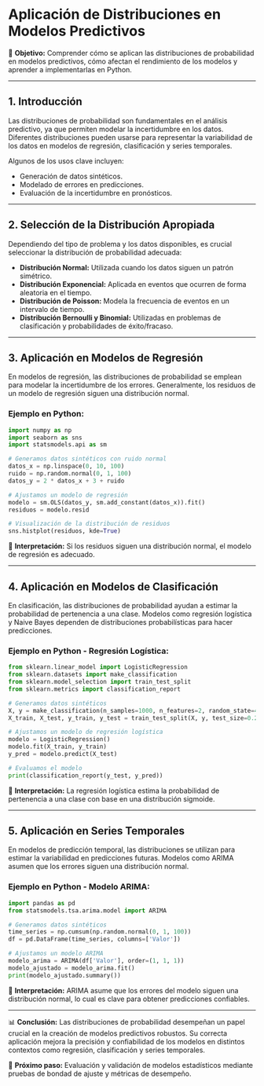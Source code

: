 # **Aplicación de Distribuciones en Modelos Predictivos**

📌 **Objetivo:** Comprender cómo se aplican las distribuciones de probabilidad en modelos predictivos, cómo afectan el rendimiento de los modelos y aprender a implementarlas en Python.

---

## **1. Introducción**
Las distribuciones de probabilidad son fundamentales en el análisis predictivo, ya que permiten modelar la incertidumbre en los datos. Diferentes distribuciones pueden usarse para representar la variabilidad de los datos en modelos de regresión, clasificación y series temporales.

Algunos de los usos clave incluyen:
- Generación de datos sintéticos.
- Modelado de errores en predicciones.
- Evaluación de la incertidumbre en pronósticos.

---

## **2. Selección de la Distribución Apropiada**
Dependiendo del tipo de problema y los datos disponibles, es crucial seleccionar la distribución de probabilidad adecuada:

- **Distribución Normal:** Utilizada cuando los datos siguen un patrón simétrico.
- **Distribución Exponencial:** Aplicada en eventos que ocurren de forma aleatoria en el tiempo.
- **Distribución de Poisson:** Modela la frecuencia de eventos en un intervalo de tiempo.
- **Distribución Bernoulli y Binomial:** Utilizadas en problemas de clasificación y probabilidades de éxito/fracaso.

---

## **3. Aplicación en Modelos de Regresión**
En modelos de regresión, las distribuciones de probabilidad se emplean para modelar la incertidumbre de los errores. Generalmente, los residuos de un modelo de regresión siguen una distribución normal.

### **Ejemplo en Python:**
```python
import numpy as np
import seaborn as sns
import statsmodels.api as sm

# Generamos datos sintéticos con ruido normal
datos_x = np.linspace(0, 10, 100)
ruido = np.random.normal(0, 1, 100)
datos_y = 2 * datos_x + 3 + ruido

# Ajustamos un modelo de regresión
modelo = sm.OLS(datos_y, sm.add_constant(datos_x)).fit()
residuos = modelo.resid

# Visualización de la distribución de residuos
sns.histplot(residuos, kde=True)
```
📌 **Interpretación:** Si los residuos siguen una distribución normal, el modelo de regresión es adecuado.

---

## **4. Aplicación en Modelos de Clasificación**
En clasificación, las distribuciones de probabilidad ayudan a estimar la probabilidad de pertenencia a una clase. Modelos como regresión logística y Naive Bayes dependen de distribuciones probabilísticas para hacer predicciones.

### **Ejemplo en Python - Regresión Logística:**
```python
from sklearn.linear_model import LogisticRegression
from sklearn.datasets import make_classification
from sklearn.model_selection import train_test_split
from sklearn.metrics import classification_report

# Generamos datos sintéticos
X, y = make_classification(n_samples=1000, n_features=2, random_state=42)
X_train, X_test, y_train, y_test = train_test_split(X, y, test_size=0.2, random_state=42)

# Ajustamos un modelo de regresión logística
modelo = LogisticRegression()
modelo.fit(X_train, y_train)
y_pred = modelo.predict(X_test)

# Evaluamos el modelo
print(classification_report(y_test, y_pred))
```
📌 **Interpretación:** La regresión logística estima la probabilidad de pertenencia a una clase con base en una distribución sigmoide.

---

## **5. Aplicación en Series Temporales**
En modelos de predicción temporal, las distribuciones se utilizan para estimar la variabilidad en predicciones futuras. Modelos como ARIMA asumen que los errores siguen una distribución normal.

### **Ejemplo en Python - Modelo ARIMA:**
```python
import pandas as pd
from statsmodels.tsa.arima.model import ARIMA

# Generamos datos sintéticos
time_series = np.cumsum(np.random.normal(0, 1, 100))
df = pd.DataFrame(time_series, columns=['Valor'])

# Ajustamos un modelo ARIMA
modelo_arima = ARIMA(df['Valor'], order=(1, 1, 1))
modelo_ajustado = modelo_arima.fit()
print(modelo_ajustado.summary())
```
📌 **Interpretación:** ARIMA asume que los errores del modelo siguen una distribución normal, lo cual es clave para obtener predicciones confiables.

---

📊 **Conclusión:**
Las distribuciones de probabilidad desempeñan un papel crucial en la creación de modelos predictivos robustos. Su correcta aplicación mejora la precisión y confiabilidad de los modelos en distintos contextos como regresión, clasificación y series temporales.

🚀 **Próximo paso:** Evaluación y validación de modelos estadísticos mediante pruebas de bondad de ajuste y métricas de desempeño.

